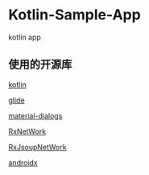 # Kotlin-Sample-App
kotlin app

## 使用的开源库

[kotlin](https://github.com/JetBrains/kotlin)

[glide](https://github.com/bumptech/glide)

[material-dialogs](https://github.com/afollestad/material-dialogs)

[RxNetWork](https://github.com/7449/RxNetWork)

[RxJsoupNetWork](https://github.com/7449/RxNetWork/tree/RxJsoupNetWork)

[androidx]()